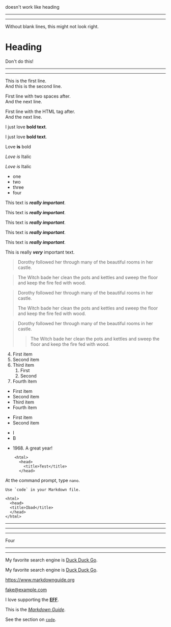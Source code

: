 <!-- <h1>Heading level 1</h1> -->

<!-- # Heading level 1
## Heading level 2
### Heading level 3
#### Heading level 4
#### Heading level 5
##### Heading level 6 -->

<!-- Heading level 1
===============
Heading level 1
= -->

<!-- Heading level 2
-----------

Heading level 2
- -->

<!-- Heading level 2
%%%%%%%%%%%%%%%%%% --> doesn't work like heading


______________________
______________________
Without blank lines, this might not look right.
# Heading
Don't do this!

______________________
______________________


This is the first line.  
And this is the second line.

First line with two spaces after.  
And the next line.

First line with the HTML tag after.<br>
And the next line.

I just love **bold text**.

I just love __bold text__.

Love **is** bold

*Love is* Italic

_Love is_ Italic

* one
* two
* three
* four

This text is ***really important***.

This text is ___really important___.

This text is __*really important*__.

This text is **_really important_**.

This text is **_really important_**.

<!-- bad practice -->
This is really ___very___ important text.

<!-- Blackquote 1 -->
> Dorothy followed her through many of the beautiful rooms in her castle.

> The Witch bade her clean the pots and kettles and sweep the floor and keep the fire fed with wood.

<!-- Blackquote 2 -->
> Dorothy followed her through many of the beautiful rooms in her castle.
>
> The Witch bade her clean the pots and kettles and sweep the floor and keep the fire fed with wood.

<!-- Blackquote 3 Nested -->
> Dorothy followed her through many of the beautiful rooms in her castle.
>
>> The Witch bade her clean the pots and kettles and sweep the floor and keep the fire fed with wood.

<!-- Ordered List -->
4. First item
3. Second item
2. Third item
    1. First
    4. Second
4. Fourth item

<!-- Unordered Lists -->

- First item
- Second item
- Third item
- Fourth item

* First item
* Second item

+ I
+ B


<!-- see difference with using without backslash -->
- 1968\. A great year! 

<!-- code -->

        <html>
          <head>
            <title>Test</title>
          </head>

At the command prompt, type `nano`.

``Use `code` in your Markdown file.``

    <html>
      <head>
      <title>Ibad</title>
      </head>
    </html>

<!-- Horizontal Rules -->

***
***

___

Four

---

___

<!-- Horizontal Rule Best Practices
For compatibility, put blank lines before and after horizontal rules -->

My favorite search engine is [Duck Duck Go](https://duckduckgo.com).

My favorite search engine is [Duck Duck Go](https://duckduckgo.com "The best search engine for privacy").

<https://www.markdownguide.org>

<fake@example.com>

I love supporting the **[EFF](https://eff.org)**.

This is the *[Markdown Guide](https://www.markdownguide.org)*.

See the section on [`code`](#code).